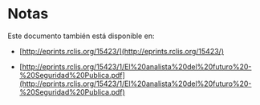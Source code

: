 # Notas
Este documento también está disponible en:

  - [http://eprints.rclis.org/15423/](http://eprints.rclis.org/15423/)

  - [http://eprints.rclis.org/15423/1/El%20analista%20del%20futuro%20-%20Seguridad%20Publica.pdf](http://eprints.rclis.org/15423/1/El%20analista%20del%20futuro%20-%20Seguridad%20Publica.pdf)

